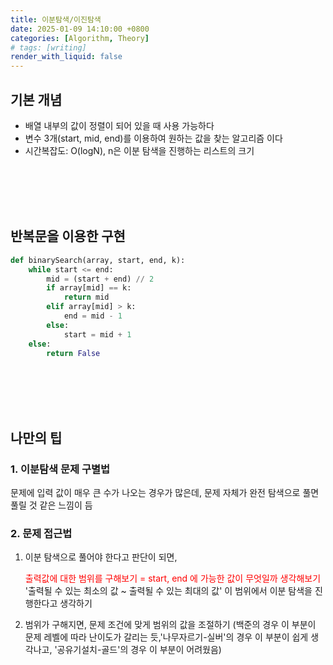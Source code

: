 ```yaml
---
title: 이분탐색/이진탐색
date: 2025-01-09 14:10:00 +0800
categories: [Algorithm, Theory]
# tags: [writing]
render_with_liquid: false
---
```


## 기본 개념
- 배열 내부의 값이 정렬이 되어 있을 때 사용 가능하다
- 변수 3개(start, mid, end)를 이용하여 원하는 값을 찾는 알고리즘 이다
- 시간복잡도: O(logN), n은 이분 탐색을 진행하는 리스트의 크기

<br><br><br><br>

## 반복문을 이용한 구현
```python
def binarySearch(array, start, end, k):
    while start <= end:
        mid = (start + end) // 2
        if array[mid] == k:
            return mid
        elif array[mid] > k:
            end = mid - 1
        else:
            start = mid + 1
    else:
        return False
```

<br><br><br><br>

## 나만의 팁
### 1. 이분탐색 문제 구별법

문제에 입력 값이 매우 큰 수가 나오는 경우가 많은데, 문제 자체가 완전 탐색으로 풀면 풀릴 것 같은 느낌이 듬

### 2. 문제 접근법

1. 이분 탐색으로 풀어야 한다고 판단이 되면, 
    
    <span style="color: red;">출력값에 대한 범위를 구해보기 = start, end 에 가능한 값이 무엇일까 생각해보기</span>  
    '출력될 수 있는 최소의 값 ~ 출력될 수 있는 최대의 값' 이 범위에서 이분 탐색을 진행한다고 생각하기

2. 범위가 구해지면, 문제 조건에 맞게 범위의 값을 조절하기
       (백준의 경우 이 부분이 문제 레벨에 따라 난이도가 갈리는 듯,'나무자르기-실버'의 경우 이 부분이 쉽게 생각나고, '공유기설치-골드'의 경우 이 부분이 어려웠음)
